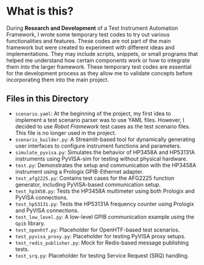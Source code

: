# What is this?

During **Research and Development** of a Test Instrument Automation Framework, I wrote some temporary test codes to try out various functionalities and features. These codes are not part of the main framework but were created to experiment with different ideas and implementations. They may include scripts, snippets, or small programs that helped me understand how certain components work or how to integrate them into the larger framework. These temporary test codes are essential for the development process as they allow me to validate concepts before incorporating them into the main project.

## Files in this Directory

- `scenario.yaml`: At the beginning of the project, my first idea to implement a test scenario parser was to use YAML files. However, I decided to use *Robot Framework* test cases as the test scenario files. This file is no longer used in the project.
- `scenario_builder.py`: A Streamlit-based tool for dynamically generating user interfaces to configure instrument functions and parameters.
- `simulate_pyvisa.py`: Simulates the behavior of HP3458A and HP53131A instruments using PyVISA-sim for testing without physical hardware.
- `test.py`: Demonstrates the setup and communication with the HP3458A instrument using a Prologix GPIB-Ethernet adapter.
- `test_afg2225.py`: Contains test cases for the AFG2225 function generator, including PyVISA-based communication setup.
- `test_hp3458.py`: Tests the HP3458A multimeter using both Prologix and PyVISA connections.
- `test_hp53131.py`: Tests the HP53131A frequency counter using Prologix and PyVISA connections.
- `test_low_level.py`: A low-level GPIB communication example using the `Gpib` library.
- `test_openhtf.py`: Placeholder for OpenHTF-based test scenarios.
- `test_pyvisa_proxy.py`: Placeholder for testing PyVISA proxy setups.
- `test_redis_publisher.py`: Mock for Redis-based message publishing tests.
- `test_srq.py`: Placeholder for testing Service Request (SRQ) handling.
